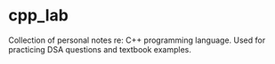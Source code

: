# cpp_lab
Collection of personal notes re: C++ programming language. Used for practicing DSA questions and textbook examples. 
